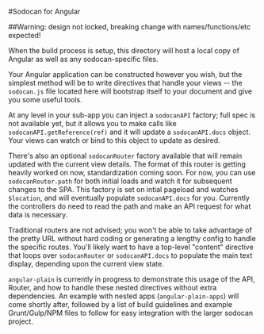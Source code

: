 #Sodocan for Angular

##Warning: design not locked, breaking change with names/functions/etc expected!

When the build process is setup, this directory will host a local copy of
Angular as well as any sodocan-specific files.

Your Angular application can be constructed however you wish, but the simplest
method will be to write directives that handle your views -- the `sodocan.js` file
located here will bootstrap itself to your document and give you some useful tools.

At any level in your sub-app you can inject a `sodocanAPI` factory; full spec
is not available yet, but it allows you to make calls like
`sodocanAPI.getReference(ref)` and it will update a `sodocanAPI.docs` object.
Your views can watch or bind to this object to update as desired.

There's also an optional `sodocanRouter` factory available that will remain
updated with the current view details. The format of this router is getting
heavily worked on now, standardization coming soon. For now, you can use
`sodocanRouter.path` for both initial loads and watch it for subsequent changes
to the SPA. This factory is set on intial pageload and watches `$location`, and
will eventually populate `sodocanAPI.docs` for you. Currently the controllers
do need to read the path and make an API request for what data is necessary.

Traditional routers are not advised; you won't be able to take advantage of the
pretty URL without hard coding or generating a lengthy config to handle the
specific routes. You'll likely want to have a top-level "content" directive
that loops over `sodocanRouter` or `sodocanAPI.docs` to populate the main text
display, depending upon the current view state.

`angular-plain` is currently in progress to demonstrate this usage of the API,
Router, and how to handle these nested directives without extra dependencies.
An example with nested apps (`angular-plain-apps`) will come shortly after,
followed by a list of build guidelines and example Grunt/Gulp/NPM files to
follow for easy integration with the larger sodocan project.


